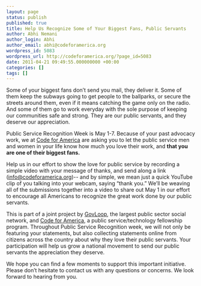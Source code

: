 ```yaml
---
layout: page
status: publish
published: true
title: Help Us Recognize Some of Your Biggest Fans, Public Servants
author: Abhi Nemani
author_login: Abhi
author_email: abhi@codeforamerica.org
wordpress_id: 5083
wordpress_url: http://codeforamerica.org/?page_id=5083
date: 2011-04-21 09:49:55.000000000 +00:00
categories: []
tags: []
---
```

Some of your biggest fans don’t send you mail, they deliver it. Some of them keep the subways going to get people to the ballparks, or secure the streets around them, even if it means catching the game only on the radio. And some of them go to work everyday with the sole purpose of keeping our communities safe and strong. They are our public servants, and they deserve our appreciation.

Public Service Recognition Week is May 1-7. Because of your past advocacy work, we at <a href="http://codeforamerica.org/" target="_blank">Code for America</a> are asking you to let the public service men and women in your life know how much you love their work, and <strong>that you are one of their biggest fans.</strong>

Help us in our effort to show the love for public service by recording a simple video with your message of thanks, and send along a link (info@codeforamerica.org)-- and by simple, we mean just a quick YouTube clip of you talking into your webcam, saying “thank you.” We’ll be weaving all of the submissions together into a video to share out May 1 in our effort to encourage all Americans to recognize the great work done by our public servants.

This is part of a joint project by <a href="http://govloop.com/" target="_blank">GovLoop</a>, the largest public sector social network, and <a href="http://codeforamerica.org/" target="_blank">Code for America</a>, a public service/technology fellowship program. Throughout Public Service Recognition week, we will not only be featuring your statements, but also collecting statements online from citizens across the country about why they love their public servants. Your participation will help us grow a national movement to send our public servants the appreciation they deserve.

We hope you can find a few moments to support this important initiative. Please don’t hesitate to contact us with any questions or concerns. We look forward to hearing from you.
